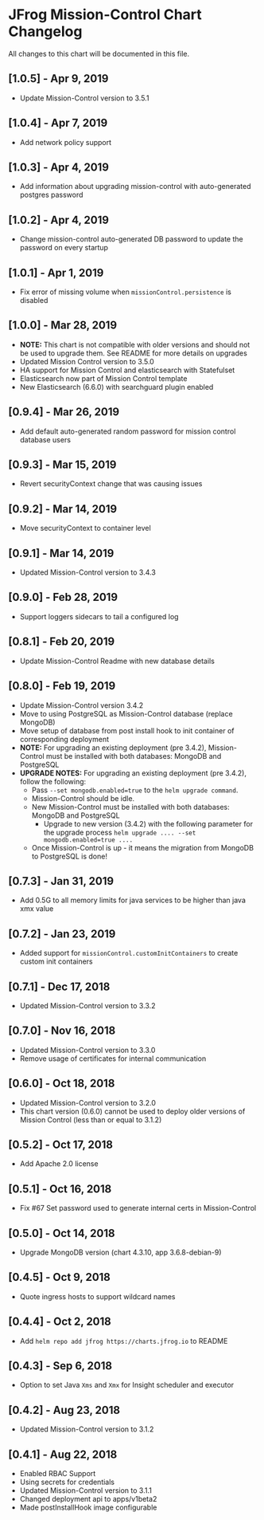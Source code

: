 # JFrog Mission-Control Chart Changelog
All changes to this chart will be documented in this file.

## [1.0.5] - Apr 9, 2019
* Update Mission-Control version to 3.5.1

## [1.0.4] - Apr 7, 2019
* Add network policy support

## [1.0.3] - Apr 4, 2019
* Add information about upgrading mission-control with auto-generated postgres password

## [1.0.2] - Apr 4, 2019
* Change mission-control auto-generated DB password to update the password on every startup

## [1.0.1] - Apr 1, 2019
* Fix error of missing volume when `missionControl.persistence` is disabled

## [1.0.0] - Mar 28, 2019
* **NOTE:** This chart is not compatible with older versions and should not be used to upgrade them. See README for more details on upgrades
* Updated Mission Control version to 3.5.0
* HA support for Mission Control and elasticsearch with Statefulset
* Elasticsearch now part of Mission Control template
* New Elasticsearch (6.6.0) with searchguard plugin enabled

## [0.9.4] - Mar 26, 2019
* Add default auto-generated random password for mission control database users

## [0.9.3] - Mar 15, 2019
* Revert securityContext change that was causing issues

## [0.9.2] - Mar 14, 2019
* Move securityContext to container level

## [0.9.1] - Mar 14, 2019
* Updated Mission-Control version to 3.4.3

## [0.9.0] - Feb 28, 2019
* Support loggers sidecars to tail a configured log

## [0.8.1] - Feb 20, 2019
* Update Mission-Control Readme with new database details

## [0.8.0] - Feb 19, 2019
* Update Mission-Control version 3.4.2
* Move to using PostgreSQL as Mission-Control database (replace MongoDB)
* Move setup of database from post install hook to init container of corresponding deployment
* **NOTE:** For upgrading an existing deployment (pre 3.4.2), Mission-Control must be installed with both databases: MongoDB and PostgreSQL
* **UPGRADE NOTES:** For upgrading an existing deployment (pre 3.4.2), follow the following:
  * Pass `--set mongodb.enabled=true` to the `helm upgrade command`.
  * Mission-Control should be idle.
  * New Mission-Control must be installed with both databases: MongoDB and PostgreSQL
    * Upgrade to new version (3.4.2) with the following parameter for the upgrade process `helm upgrade .... --set mongodb.enabled=true ....`
  * Once Mission-Control is up - it means the migration from MongoDB to PostgreSQL is done!

## [0.7.3] - Jan 31, 2019
* Add 0.5G to all memory limits for java services to be higher than java xmx value

## [0.7.2] - Jan 23, 2019
* Added support for `missionControl.customInitContainers` to create custom init containers

## [0.7.1] - Dec 17, 2018
* Updated Mission-Control version to 3.3.2

## [0.7.0] - Nov 16, 2018
* Updated Mission-Control version to 3.3.0
* Remove usage of certificates for internal communication

## [0.6.0] - Oct 18, 2018
* Updated Mission-Control version to 3.2.0
* This chart version (0.6.0) cannot be used to deploy older versions of Mission Control (less than or equal to 3.1.2)

## [0.5.2] - Oct 17, 2018
* Add Apache 2.0 license

## [0.5.1] - Oct 16, 2018
* Fix #67 Set password used to generate internal certs in Mission-Control

## [0.5.0] - Oct 14, 2018
* Upgrade MongoDB version (chart 4.3.10, app 3.6.8-debian-9)

## [0.4.5] - Oct 9, 2018
* Quote ingress hosts to support wildcard names

## [0.4.4] - Oct 2, 2018
* Add `helm repo add jfrog https://charts.jfrog.io` to README

## [0.4.3] - Sep 6, 2018
* Option to set Java `Xms` and `Xmx` for Insight scheduler and executor

## [0.4.2] - Aug 23, 2018
* Updated Mission-Control version to 3.1.2

## [0.4.1] - Aug 22, 2018
* Enabled RBAC Support
* Using secrets for credentials
* Updated Mission-Control version to 3.1.1
* Changed deployment api to apps/v1beta2
* Made postInstallHook image configurable